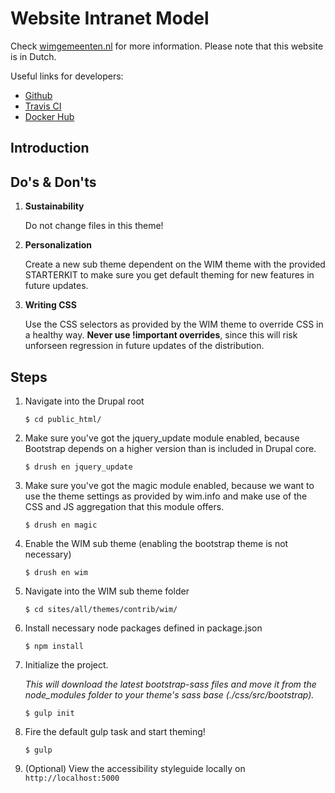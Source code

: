 # Website Intranet Model #
Check [wimgemeenten.nl](http://www.wimgemeenten.nl) for more information. Please note that this website is in Dutch.

Useful links for developers:
- [Github](https://github.com/WebsiteIntranetModel/wim)
- [Travis CI](https://travis-ci.org/WebsiteIntranetModel/wim/builds)
- [Docker Hub](https://hub.docker.com/r/goalgorilla/wim/builds/)

## Introduction ##


## Do's & Don'ts ##
1.  **Sustainability**

    Do not change files in this theme!

2.  **Personalization**

    Create a new sub theme dependent on the WIM theme with the provided STARTERKIT to make sure you get default theming for new features in future updates.

3.  **Writing CSS**

    Use the CSS selectors as provided by the WIM theme to override CSS in a healthy way. **Never use !important overrides**, since this will risk unforseen regression in future updates of the distribution.


## Steps ##

1.  Navigate into the Drupal root
    ```
    $ cd public_html/
    ```

2.  Make sure you've got the jquery_update module enabled, because Bootstrap depends on a higher version than is included in Drupal core.
    ```
    $ drush en jquery_update
    ```

3.  Make sure you've got the magic module enabled, because we want to use the theme settings as provided by wim.info and make use of the CSS and JS aggregation that this module offers.
    ```
    $ drush en magic
    ```

4.  Enable the WIM sub theme (enabling the bootstrap theme is not necessary)
    ```
    $ drush en wim
    ```

5.  Navigate into the WIM sub theme folder
    ```
    $ cd sites/all/themes/contrib/wim/
    ```

6.  Install necessary node packages defined in package.json
    ```
    $ npm install
    ```

7.  Initialize the project.

    *This will download the latest bootstrap-sass files and move it from the node_modules folder to your theme's sass base (./css/src/bootstrap).*

    ```
    $ gulp init
    ```

8.  Fire the default gulp task and start theming!
    ```
    $ gulp
    ```

9.  (Optional) View the accessibility styleguide locally on `http://localhost:5000`
